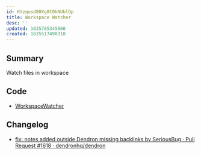 ```yaml
---
id: KYzqosd80Xg8C0kNUblOp
title: Workspace Watcher
desc: ''
updated: 1635785345060
created: 1635517498318
---
```


## Summary

Watch files in workspace

## Code
- [WorkspaceWatcher](https://github.com/dendronhq/dendron/blob/a7227fd4d8991e44729989c821a22560dcb8348b/packages/plugin-core/src/WorkspaceWatcher.ts#L172)

## Changelog
- [fix: notes added outside Dendron missing backlinks by SeriousBug · Pull Request #1618 · dendronhq/dendron](https://github.com/dendronhq/dendron/pull/1618)
